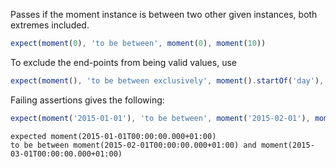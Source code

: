 Passes if the moment instance is between two other given instances, both extremes included.

```js
expect(moment(0), 'to be between', moment(0), moment(10))
```

To exclude the end-points from being valid values, use

```js
expect(moment(), 'to be between exclusively', moment().startOf('day'), moment().endOf('day'))
```

Failing assertions gives the following:

```js
expect(moment('2015-01-01'), 'to be between', moment('2015-02-01'), moment('2015-03-01'));
```

```output
expected moment(2015-01-01T00:00:00.000+01:00)
to be between moment(2015-02-01T00:00:00.000+01:00) and moment(2015-03-01T00:00:00.000+01:00)
```
